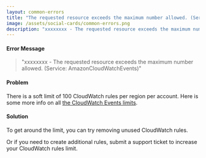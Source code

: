 ```yaml
---
layout: common-errors
title: "The requested resource exceeds the maximum number allowed. (Service: AmazonCloudWatchEvents)"
image: /assets/social-cards/common-errors.png
description: "xxxxxxxx - The requested resource exceeds the maximum number allowed. (Service: AmazonCloudWatchEvents)"
---
```


#### Error Message

> "xxxxxxxx - The requested resource exceeds the maximum number allowed. (Service: AmazonCloudWatchEvents)"


#### Problem

There is a soft limit of 100 CloudWatch rules per region per account. Here is some more info on all [the CloudWatch Events limits](https://docs.aws.amazon.com/AmazonCloudWatch/latest/events/cloudwatch_limits_cwe.html).


#### Solution

To get around the limit, you can try removing unused CloudWatch rules.

Or if you need to create additional rules, submit a support ticket to increase your CloudWatch rules limit.
